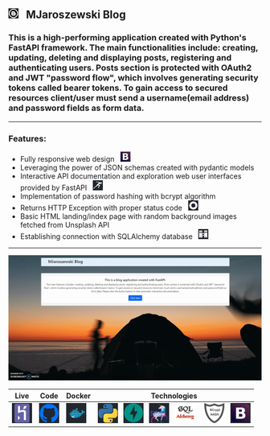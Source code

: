 ## <img src="https://github.com/mjaroszewski1979/mjaroszewski1979/blob/main/blog.png">  &nbsp; MJaroszewski Blog
### This is a high-performing application created with Python's FastAPI framework. The main functionalities include: creating, updating, deleting and displaying posts, registering and authenticating users. Posts section is protected with OAuth2 and JWT "password flow", which involves generating security tokens called bearer tokens. To gain access to secured resources client/user must send a username(email address) and password fields as form data.
--------------------------------------------------

### Features:
* Fully responsive web design &nbsp; <img src="https://github.com/mjaroszewski1979/mjaroszewski1979/blob/main/boot1.png">
* Leveraging the power of JSON schemas created with pydantic models
* Interactive API documentation and exploration web user interfaces provided by FastAPI &nbsp; <img src="https://github.com/mjaroszewski1979/mjaroszewski1979/blob/main/speed.png">
* Implementation of password hashing with bcrypt algorithm
* Returns HTTP Exception with proper status code &nbsp; <img src="https://github.com/mjaroszewski1979/mjaroszewski1979/blob/main/process.png">
* Basic HTML landing/index page with random background images fetched from Unsplash API 
* Establishing connection with SQLAlchemy database &nbsp; <img src="https://github.com/mjaroszewski1979/mjaroszewski1979/blob/main/database.png">



-------------------------------------------------

![caption](https://github.com/mjaroszewski1979/MJaroszewski_Blog/blob/main/mjaroszewski_blog.gif)

  
  Live | Code | Docker | Technologies
  ---- | ---- | ------ | ------------
  [<img src="https://github.com/mjaroszewski1979/mjaroszewski1979/blob/main/heroku1.png">](https://mjaroszewski-blog.herokuapp.com/) | [<img src="https://github.com/mjaroszewski1979/mjaroszewski1979/blob/main/github1.png">](https://github.com/mjaroszewski1979/MJaroszewski_Blog) | [<img src="https://github.com/mjaroszewski1979/mjaroszewski1979/blob/main/docker.png">](https://hub.docker.com/r/maciej1245/mj_blog_fastapi) | <img src="https://github.com/mjaroszewski1979/mjaroszewski1979/blob/main/python1.png"> &nbsp; <img src="https://github.com/mjaroszewski1979/mjaroszewski1979/blob/main/fastapi1.png">  &nbsp; <img src="https://github.com/mjaroszewski1979/mjaroszewski1979/blob/main/uvicorn1.png"> &nbsp; <img src="https://github.com/mjaroszewski1979/mjaroszewski1979/blob/main/sqlalchemy.png"> &nbsp; &nbsp; <img src="https://github.com/mjaroszewski1979/mjaroszewski1979/blob/main/bcrypt.png"> &nbsp; <img src="https://github.com/mjaroszewski1979/mjaroszewski1979/blob/main/bootstrap.png">
